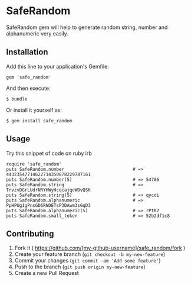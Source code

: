 # SafeRandom

SafeRandom gem will help to generate random string, number and alphanumeric very easily.

## Installation

Add this line to your application's Gemfile:

    gem 'safe_random'

And then execute:

    $ bundle

Or install it yourself as:

    $ gem install safe_random

## Usage

Try this snippet of code on ruby irb

    require 'safe_random'
    puts SafeRandom.number                          # => 44323547714622714350878229787161
    puts SafeRandom.number(5)                       # => 54786
    puts SafeRandom.string                          # => TrvzvDGrLUdrNRYHWyHcqcajqeWDvQSK
    puts SafeRandom.string(5)                       # => qycdi
    puts SafeRandom.alphanumeric                    # => PpHPUg1gPnsGD6RNDETsP3DAwm3sGqD3
    puts SafeRandom.alphanumeric(5)                 # => rPtK2
    puts SafeRandom.small_token                     # => 52b2df1c8
    
## Contributing

1. Fork it ( https://github.com/[my-github-username]/safe_random/fork )
2. Create your feature branch (`git checkout -b my-new-feature`)
3. Commit your changes (`git commit -am 'Add some feature'`)
4. Push to the branch (`git push origin my-new-feature`)
5. Create a new Pull Request
